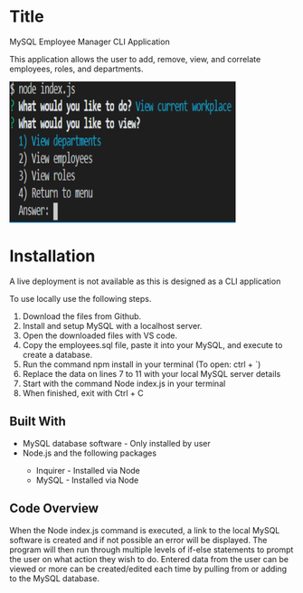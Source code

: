 # Title
<p>MySQL Employee Manager CLI Application</p>
<p>This application allows the user to add, remove, view, and correlate employees, roles, and departments.</p>
<img src="Capture4.PNG" height="250px" width="400px"/>

# Installation
<p>A live deployment is not available as this is designed as a CLI application</p>
<p>To use locally use the following steps.</p>
<ol>
    <li>Download the files from Github.</li>
    <li>Install and setup MySQL with a localhost server.</li>
    <li>Open the downloaded files with VS code.</li>
    <li>Copy the employees.sql file, paste it into your MySQL, and execute to create a database.</li>
    <li>Run the command npm install in your terminal (To open: ctrl + `)</li>
    <li>Replace the data on lines 7 to 11 with your local MySQL server details</li>
    <li>Start with the command Node index.js in your terminal</li>
    <li>When finished, exit with Ctrl + C</li>
</ol>

## Built With
<ul>
<li>MySQL database software - Only installed by user</li>
<li>Node.js and the following packages</li>
<ul>
<li>Inquirer - Installed via Node</li>
<li>MySQL - Installed via Node</li>
</ul>
</ul>

## Code Overview
<p>When the Node index.js command is executed, a link to the local MySQL software is created and if not possible an error will be displayed. The program will then run through multiple levels of if-else statements to prompt the user on what action they wish to do. Entered data from the user can be viewed or more can be created/edited each time by pulling from or adding to the MySQL database.</p> 